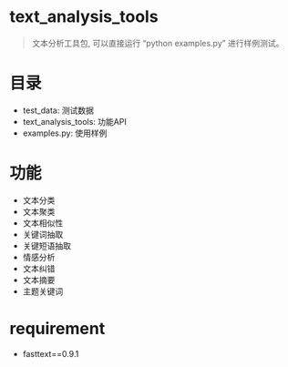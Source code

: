 # text_analysis_tools
> 文本分析工具包, 可以直接运行 “python examples.py” 进行样例测试。

# 目录
- test_data: 测试数据
- text_analysis_tools: 功能API
- examples.py: 使用样例


# 功能
- 文本分类
- 文本聚类
- 文本相似性
- 关键词抽取
- 关键短语抽取
- 情感分析
- 文本纠错
- 文本摘要
- 主题关键词

# requirement
- fasttext==0.9.1